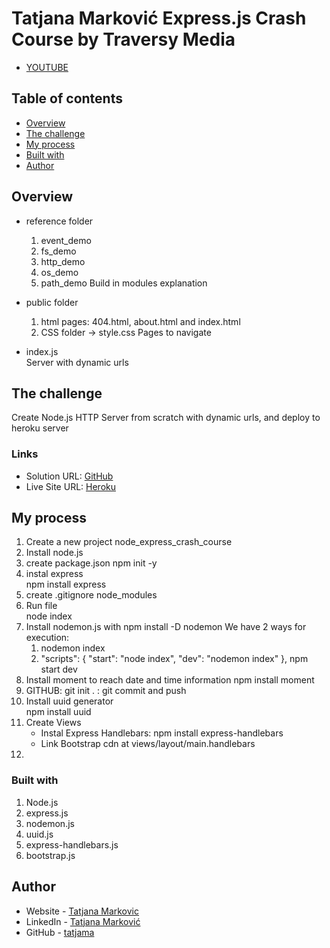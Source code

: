 # Tatjana Marković Express.js Crash Course by Traversy Media

- [YOUTUBE](https://www.youtube.com/watch?v=L72fhGm1tfE)

## Table of contents

  - [Overview](#overview)
  - [The challenge](#the-challenge)
  - [My process](#my-process)
  - [Built with](#built-with)
  - [Author](#author)

## Overview

- reference folder 
  1. event_demo
  2. fs_demo
  3. http_demo
  4. os_demo
  5. path_demo
  Build in modules explanation

- public folder 
  1. html pages: 404.html, about.html and index.html
  2. CSS folder -> style.css
  Pages to navigate

- index.js  
  Server with dynamic urls


## The challenge

Create Node.js HTTP Server from scratch with dynamic urls, and deploy to heroku server

### Links

- Solution URL: [GitHub](https://github.com/tatjama/node_crash_course)
- Live Site URL: [Heroku](https://powerful-savannah-08202.herokuapp.com/about.html)

## My process

1. Create a new project node_express_crash_course
2. Install node.js
3. create package.json
    npm init -y
4. instal express  
    npm install express
5. create .gitignore 
    node_modules
6.  Run file  
    node index
7. Install nodemon.js with
    npm install -D nodemon 
    We have 2 ways for execution:
    1. nodemon index
    2. "scripts": {
          "start": "node index",
          "dev": "nodemon index"
        },
        npm start dev
8. Install moment  to reach date and time information
    npm install moment
9. GITHUB: git init .
         : git commit and push
10. Install uuid generator  
    npm install uuid
11. Create Views
    - Instal Express Handlebars: 
        npm install express-handlebars
    - Link Bootstrap cdn at views/layout/main.handlebars
12. 
### Built with

1. Node.js
2. express.js
3. nodemon.js
4. uuid.js
5. express-handlebars.js
6. bootstrap.js

## Author

- Website - [Tatjana Markovic](https://my-react-portfolio-tatjana.vercel.app/)
- LinkedIn - [Tatjana Marković](https://www.linkedin.com/in/tatjana-markovi%C4%87-919501189/)
- GitHub - [tatjama](https://github.com/tatjama)